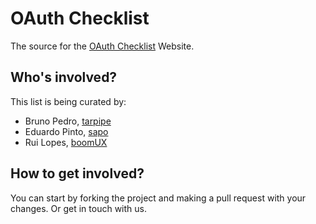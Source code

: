 # OAuth Checklist

The source for the [OAuth Checklist](http://oauthchecklist.org) Website.

## Who's involved?

This list is being curated by:

*   Bruno Pedro, [tarpipe](http://tarpipe.com)
*   Eduardo Pinto, [sapo](http://sapo.pt)
*   Rui Lopes, [boomUX](http://boomux.com)

## How to get involved?

You can start by forking the project and making a pull request with your changes. Or get in touch with us.
